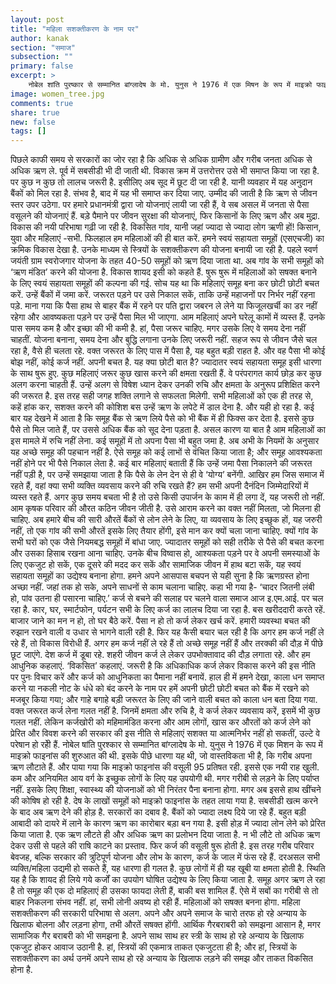 ```yaml
---
layout: post
title: "महिला सशक्तीकरण के नाम पर"
author: kanak
section: "समाज"
subsection: ""
primary: false
excerpt: >
    नोबेल शांति पुरष्कार से सम्मानित बांग्लादेष के मो. युनुस ने 1976 में एक मिषन के रूप में माइक्रो फाइनांस की शुरुआत की थी. इसके पीछे धारणा यह थी, जो वास्तविकता भी है, कि गरीब अपना ऋण लौटाते हैं. और पाया गया कि माइक्रो फाइनांस की वसूली 95 प्रतिशत रही. इससे एक नयी राह खुली. कम और अनियमित आय वर्ग के इच्छुक लोगों के लिए यह उपयोगी थी. मगर गरीबी से लड़ने के लिए पर्याप्त नहीं.
image: women_tree.jpg
comments: true
share: true
new: false
tags: []
---
```


पिछले काफी समय से सरकारों का जोर रहा है कि अधिक से अधिक ग्रामीण और गरीब जनता अधिक से अधिक ऋण ले. पूर्व में सबसीडी भी दी जाती थी. विकास क्रम में उत्तरोत्तर उसे भी समाप्त किया जा रहा है. पर कुछ न कुछ तो लालच जरूरी है. इसीलिए अब सूद में छूट दी जा रही है. यानी व्यवहार में यह अनुदान बैंकों को मिल रहा है. संभव है, बाद में यह भी समाप्त कर दिया जाए. उम्मीद की जाती है कि ऋण से जीवन स्तर उपर उठेगा. पर हमारे प्रधानमंत्री द्वारा जो योजनाएं लायी जा रही हैं, वे सब असल में जनता से पैसा वसूलने की योजनाएं हैं. बड़े पैमाने पर जीवन सुरक्षा की योजनाएं, फिर किसानों के लिए ऋण और अब मुद्रा. विकास की नयी परिभाषा गढ़ी जा रही है. विकसित गांव, यानी जहां ज्यादा से ज्यादा लोग ऋणी हों! किसान, युवा और महिलाएं -सभी.
फिलहाल हम महिलाओं की ही बात करें. हमने स्वयं सहायता समूहों (एसएचजी) का क्रमिक विकास देखा है. उनके माध्यम से स्त्रियों के सशक्तीकरण की योजना बनायी जा रही है. पहले स्वर्ण जयंती ग्राम स्वरोजगार योजना के तहत 40-50 समूहों को ऋण दिया जाता था. अब गांव के सभी समूहों को ‘ऋण मंडित’ करने की योजना है. विकास शायद इसी को कहते हैं.
षुरू षुरू में महिलाओं को सषक्त बनाने के लिए स्वयं सहायता समूहों की कल्पना की गई. सोच यह था कि महिलाएं समूह बना कर छोटी छोटी बचत करें. उन्हें बैंकों में जमा करें. जरूरत पड़ने पर उसे निकाल सकें, ताकि उन्हें महाजनों पर निर्भर नहीं रहना पड़े. माना गया कि पैसा हाथ से बाहर बैंक में रहने पर पति द्वारा जबरन ले लेने या फिजूलखर्ची का डर नहीं रहेगा और आवष्यकता पड़ने पर उन्हें पैसा मिल भी जाएगा. आम महिलाएं अपने घरेलू कामों में व्यस्त हैं. उनके पास समय कम है और इच्छा की भी कमी है. हां, पैसा जरूर चाहिए. मगर उसके लिए वे समय देना नहीं चाहतीं. योजना बनाना, समय देना और बुद्धि लगाना उनके लिए जरूरी नहीं. सहज रूप से जीवन जैसे चल रहा है, वैसे ही चलता रहे. वक्त जरूरत के लिए पास में पैसा है, यह बहुत बड़ी राहत है. और वह पैसा भी कोई बोझ नहीं, कोई कर्ज नहीं. अपनी बचत है. यह क्या छोटी बात है?
ज्यादातर स्वयं सहायता समूह इसी धारणा के साथ षुरू हुए. कुछ महिलाएं जरूर कुछ खास करने की क्षमता रखती हैं. वे परंपरागत कार्य छोड़ कर कुछ अलग करना चाहती हैं. उन्हें अलग से विषेश ध्यान देकर उनकी रुचि और क्षमता के अनुरूप प्रशिक्षित करने की जरूरत है. इस तरह सही जगह शक्ति लगाने से सफलता मिलेगी. सभी महिलाओं को एक ही तरह से, कहें हांक कर, सशक्त करने की कोशिश बस उन्हें ऋण के लपेटे में डाल देना है. और यही हो रहा है.
कई बार यह देखने में आता है कि समूह बैंक से ऋण लिये पैसे को भी बैंक में ही फिक्स कर देता है. इससे कुछ पैसे तो मिल जाते हैं, पर उससे अधिक बैंक को सूद देना पड़ता है. असल कारण या बात है आम महिलाओं का इस मामले में रुचि नहीं लेना. कई समूहों में तो अपना पैसा भी बहुत जमा है. अब अभी के नियमों के अनुसार यह अच्छे समूह की पहचान नहीं है. ऐसे समूह को कई लाभों से वंचित किया जाता है; और समूह आवश्यकता नहीं होने पर भी पैसे निकाल लेता है. कई बार महिलाएं बताती हैं कि उन्हें जमा पैसा निकालने की जरूरत नहीं पड़ी है, पर उन्हें समझाया जाता है कि पैसे के लेन देन से ही वे ‘योग्य’ बनेंगी.
आखिर हम जिस समाज में रहते हैं, वहां क्या सभी व्यक्ति व्यवसाय करने की रुचि रखते हैं? हम सभी अपनी दैनंदिन जिम्मेदारियों में व्यस्त रहते हैं. अगर कुछ समय बचता भी है तो उसे किसी उपार्जन के काम में ही लगा दें, यह जरूरी तो नहीं. आम कृषक परिवार की औरत कठिन जीवन जीती है. उसे आराम करने का वक्त नहीं मिलता, जो मिलना ही चाहिए. अब हमारे बीच की सारी औरतें बैंकों से लोन लेने के लिए, या व्यवसाय के लिए इच्छुक हों, यह जरुरी नहीं, तो एक गांव की सभी औरतें इसके लिए तैयार होंगी, इसे मान कर क्यों चला जाना चाहिए. क्यों गांव के सभी घरों को एक जैसे नियमबद्ध समूहों में बांधा जाए. ज्यादातर समूहों को सही तरीके से पैसे की बचत करना और उसका हिसाब रखना आना चाहिए. उनके बीच विष्वास हो, आश्यकता पड़ने पर वे अपनी समस्याओं के लिए  एकजुट हो सकें, एक दूसरे की मदद कर सकें और सामाजिक जीवन में हाथ बटा सकें, यह स्वयं सहायता समूहों का उद्येश्य बनाना होगा.
हमने अपने आसपास बचपन से यही सुना है कि ऋणग्रस्त होना अच्छा नहीं. जहां तक हो सके, अपने साधनों से काम चलाना चाहिए. कहा भी गया है- ‘चादर जितनी लंबी हो, पांव उतना ही पसारना चाहिए.’ कर्ज से बचने की सलाह पर चलने वाला समाज आज इ.एम.आई. पर चल रहा है. कार, घर, स्मार्टफोन, पर्यटन सभी के लिए कर्ज का लालच दिया जा रहा है. बस खरीददारी करते रहें. बाजार जाने का मन न हो, तो घर बैठे करें. पैसा न हो तो कर्ज लेकर खर्च करें. हमारी व्यवस्था बचत की रुझान रखने वाली व उधार से भागने वाली रही है.    फिर यह कैसी बयार चल रही है कि अगर हम कर्ज नहीं ले रहे हैं, तो विकास विरोधी हैं. अगर हम कर्ज नहीं ले रहे हैं तो अच्छे समूह नहीं हैं और तरक्की की दौड़ में पीछे छूट जाएंगे. देश कर्ज में डूबा रहे. शहरी जीवन कर्ज ले लेकर उपभोक्तावाद की दौड़ लगाता रहे. और हम आधुनिक कहलाएं. ‘विकसित’ कहलाएं.
जरूरी है कि अधिकाधिक कर्ज लेकर विकास करने की इस नीति पर पुनः विचार करें और कर्ज को आधुनिकता का पैमाना नहीं बनायें. हाल ही में हमने देखा, काला धन समाप्त करने या नकली नोट के धंधे को बंद करने के नाम पर हमें अपनी छोटी छोटी बचत को बैंक में रखने को मजबूर किया गया; और गाहे बगाहे बड़ी जरूरत के लिए की जाने वाली बचत को काला धन बता दिया गया. वक्त जरूरत कर्ज लेना गलत नहीं है. जिनमें क्षमता और रुचि है, वे कर्ज लेकर व्यवसाय करें, इसमें भी कुछ गलत नहीं. लेकिन कर्जखोरी को महिमामंडित करना और आम लोगों, खास कर औरतों को कर्ज लेने को प्रेरित और विवश करने की सरकार की इस नीति से महिलाएं सशक्त या आत्मनिर्भर नहीं हो सकतीं, उल्टे वे परेषान हो रहीे हैं.
नोबेल षांति पुरश्कार से सम्मानित बांग्लादेष के मो. युनुस ने 1976 में एक मिशन के रूप में माइक्रो फाइनांस की शुरुआत की थी. इसके पीछे धारणा यह थी, जो वास्तविकता भी है, कि गरीब अपना ऋण लौटाते हैं. और पाया गया कि माइक्रो फाइनांस की वसूली 95 प्रतिषत रही. इससे एक नयी राह खुली. कम और अनियमित आय वर्ग के इच्छुक लोगों के लिए यह उपयोगी थी. मगर गरीबी से लड़ने के लिए पर्याप्त नहीं. इसके लिए शिक्षा, स्वास्थ्य की योजनाओं को भी निरंतर पैना बनाना होगा. मगर अब इससे हाथ खींचने की कोषिष हो रही है. देष के लाखों समूहों को माइक्रो फाइनांस के तहत लाया गया है. सबसीडी खत्म करने के बाद अब ऋण देने की होड़ है. सरकारों का दबाव है. बैंकों को ज्यादा लक्ष्य दिये जा रहे हैं. बहुत बड़ी आबादी को दायरे में लाने के कारण ऋण का कारोबार बड़ा बन गया है. इसी होड़ में ज्यादा लोन लेने को प्रेरित किया जाता है. एक ऋण लौटते ही और अधिक ऋण का प्रलोभन दिया जाता है. न भी लौटे तो अधिक ऋण देकर उसी से पहले की राषि काटने का प्रस्ताव. फिर कर्ज की वसूली षुरू होती है. इस तरह गरीब परिवार बेवजह, बल्कि सरकार की त्रुटिपूर्ण योजना और लोभ के कारण, कर्ज के जाल में फंस रहे हैं.
दरअसल सभी व्यक्ति/महिला उद्यमी हो सकते हैं, यह धारणा ही गलत है. कुछ लोगों में ही यह खूबी या क्षमता होती है. स्थिति यह है कि शायद ही लिये गये कर्जों का उपयोग घोषित उद्येश्य के लिए किया जाता है. समूह अगर ऋण ले रहा है तो समूह की एक दो महिलाएं ही उसका फायदा लेती हैं, बाकी बस शामिल हैं. ऐसे में सबों का गरीबी से तो बाहर निकलना संभव नहीं. हां, सभी लोनी अवष्य हो रही हैं.
महिलाओं को सषक्त बनना होगा. महिला सशक्तीकरण की सरकारी परिभाषा से अलग. अपने और अपने समाज के चारो तरफ हो रहे अन्याय के खिलाफ बोलना और लड़ना होगा, तभी औरतें सषक्त होंगी. आर्थिक गैरबराबरी को समझना आसान है, मगर सामाजिक गैर बराबरी को भी समझना है. अपने साथ साथ हर स्त्री के साथ हो रहे अन्याय के खिलाफ एकजुट होकर आवाज उठानी है. हां, स्त्रियों की एकमात्र ताकत एकजुटता ही है; और हां, स्त्रियों के सशक्तीकरण का अर्थ उनमें अपने साथ हो रहे अन्याय के खिलाफ लड़ने की समझ और ताकत विकसित होना है.